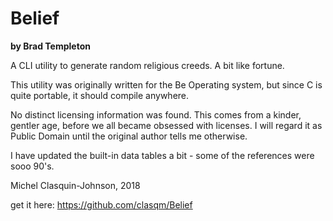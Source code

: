 # Belief
**by Brad Templeton**

A CLI utility to generate random religious creeds. A bit like fortune.

This utility was originally written for the Be Operating system, but since C is quite portable, it should compile anywhere.

No distinct licensing information was found. This comes from a kinder, gentler age, before we all became obsessed with licenses. I will regard it as Public Domain until the original author tells me otherwise.

I have updated the built-in data tables a bit - some of the references were sooo 90's.

Michel Clasquin-Johnson, 2018

get it here: https://github.com/clasqm/Belief

